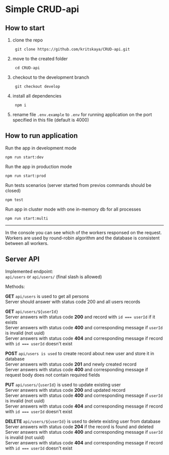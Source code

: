 # Simple CRUD-api 

## How to start
1. clone the repo

        git clone https://github.com/kritskaya/CRUD-api.git

2. move to the created folder

        cd CRUD-api

3. checkout to the development branch

        git checkout develop

4. install all dependencies

        npm i

5. rename file `.env.example` to `.env` for running application on the port specified in this file (default is 4000)

## How to run application


Run the app in development mode

    npm run start:dev


Run the app in production mode

    npm run start:prod


Run tests scenarios (server started from previos commands should be closed)

    npm test


Run app in cluster mode with one in-memory db for all processes

    npm run start:multi

___

In the console you can see which of the workers responsed on the request.  
Workers are used by round-robin algorithm and the database is consistent between all workers.

## Server API

Implemented endpoint:  
`api/users` or `api/users/` (final slash is allowed)

Methods:

**GET** `api/users` is used to get all persons  
Server should answer with status code 200 and all users records
  
**GET** `api/users/${userId}`  
Server answers with status code **200** and record with `id === userId` if it exists  
Server answers with status code **400** and corresponding message if `userId` is invalid (not uuid)  
Server answers with status code **404** and corresponding message if record with `id === userId` doesn't exist  
   
**POST** `api/users is used` to create record about new user and store it in database  
Server answers with status code **201** and newly created record  
Server answers with status code **400** and corresponding message if request body does not contain required fields  
   
**PUT** `api/users/{userId}` is used to update existing user  
Server answers with status code **200** and updated record  
Server answers with status code **400** and corresponding message if `userId` is invalid (not uuid)  
Server answers with status code **404** and corresponding message if record with `id === userId` doesn't exist  
   
**DELETE** `api/users/${userId}` is used to delete existing user from database  
Server answers with status code **204** if the record is found and deleted  
Server answers with status code **400** and corresponding message if `userId` is invalid (not uuid)  
Server answers with status code **404** and corresponding message if record with `id === userId` doesn't exist  